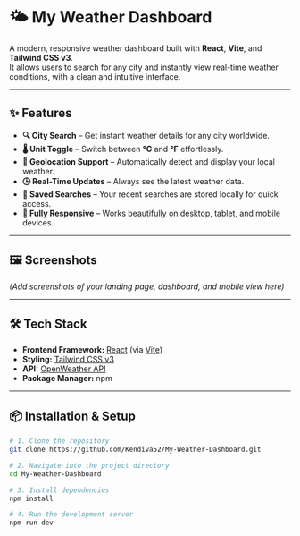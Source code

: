 # 🌤️ My Weather Dashboard

A modern, responsive weather dashboard built with **React**, **Vite**, and **Tailwind CSS v3**.  
It allows users to search for any city and instantly view real-time weather conditions, with a clean and intuitive interface.

---

## ✨ Features

- **🔍 City Search** – Get instant weather details for any city worldwide.  
- **🌡️ Unit Toggle** – Switch between **°C** and **°F** effortlessly.  
- **📍 Geolocation Support** – Automatically detect and display your local weather.  
- **🕒 Real-Time Updates** – Always see the latest weather data.  
- **💾 Saved Searches** – Your recent searches are stored locally for quick access.  
- **📱 Fully Responsive** – Works beautifully on desktop, tablet, and mobile devices.  

---

## 🖼️ Screenshots

*(Add screenshots of your landing page, dashboard, and mobile view here)*

---

## 🛠️ Tech Stack

- **Frontend Framework:** [React](https://react.dev/) (via [Vite](https://vitejs.dev/))
- **Styling:** [Tailwind CSS v3](https://tailwindcss.com/)
- **API:** [OpenWeather API](https://openweathermap.org/api)
- **Package Manager:** npm

---

## 📦 Installation & Setup

```bash
# 1. Clone the repository
git clone https://github.com/Kendiva52/My-Weather-Dashboard.git

# 2. Navigate into the project directory
cd My-Weather-Dashboard

# 3. Install dependencies
npm install

# 4. Run the development server
npm run dev
